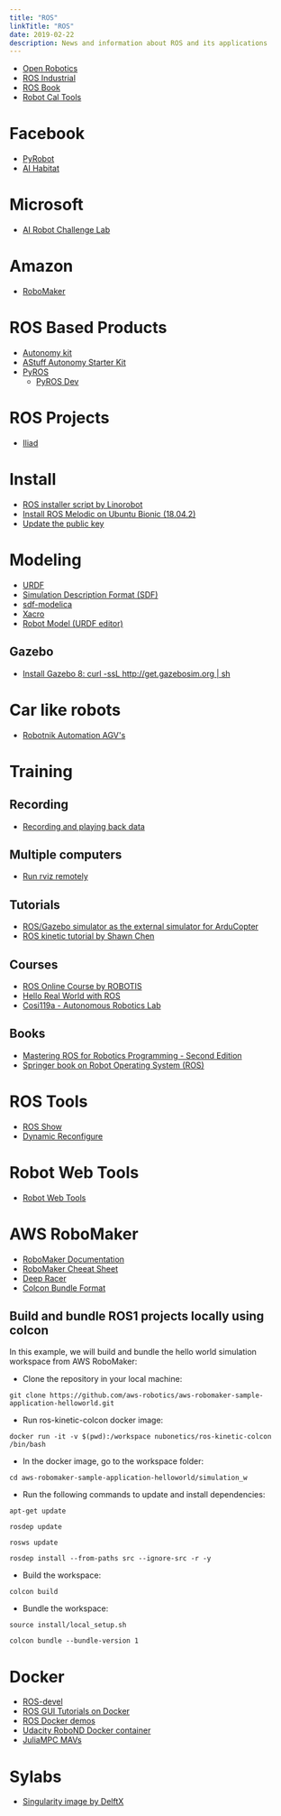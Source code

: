 ```yaml
---
title: "ROS"
linkTitle: "ROS"
date: 2019-02-22
description: News and information about ROS and its applications
---
```


- [Open Robotics](https://www.openrobotics.org/)
- [ROS Industrial](https://rosindustrial.org/)
- [ROS Book](https://ros-books.blogspot.com/)
- [Robot Cal Tools](https://github.com/Jmeyer1292/robot_cal_tools)

# Facebook

* [PyRobot](https://github.com/facebookresearch/pyrobot)
* [AI Habitat](https://aihabitat.org/)

# Microsoft
- [AI Robot Challenge Lab](https://github.com/Microsoft/AI-Robot-Challenge-Lab)

# Amazon
- [RoboMaker](https://aws.amazon.com/robomaker/)

# ROS Based Products

* [Autonomy kit](https://www.clearpathrobotics.com/autonomy-research-kit/)
* [AStuff Autonomy Starter Kit](https://autonomoustuff.com/product/autonomy-starter-kit/)
* [PyROS](http://pyros.info/)
    * [PyROS Dev](https://github.com/pyros-dev)

# ROS Projects

* [Iliad](https://github.com/LCAS/iliad)

# Install 

* [ROS installer script by Linorobot](https://github.com/linorobot/rosme)
* [Install ROS Melodic on Ubuntu Bionic (18.04.2)](http://wiki.ros.org/melodic/Installation/Ubuntu)
* [Update the public key](http://answers.ros.org/question/325039/apt-update-fails-cannot-install-pkgs-key-not-working/)

# Modeling

* [URDF](http://wiki.ros.org/urdf)
* [Simulation Description Format (SDF)](http://sdformat.org/)
* [sdf-modelica](https://github.com/robotology/sdf-modelica)
* [Xacro](http://wiki.ros.org/xacro)
* [Robot Model (URDF editor)](https://github.com/AdoHaha/modelrobot)

## Gazebo

* [Install Gazebo 8: curl -ssL http://get.gazebosim.org | sh](http://answers.gazebosim.org/question/17094/gazebo-8-installation-with-ros-integration/)

# Car like robots

* [Robotnik Automation AGV's](https://github.com/RobotnikAutomation/agvs)

# Training

## Recording

* [Recording and playing back data](http://wiki.ros.org/ROS/Tutorials/Recording%20and%20playing%20back%20data)

## Multiple computers

* [Run rviz remotely](http://users.umiacs.umd.edu/~cteo/umd-erratic-ros-data/README-rvis-remote)

## Tutorials

* [ROS/Gazebo simulator as the external simulator for ArduCopter](http://docs.erlerobotics.com/simulation/intro)
* [ROS kinetic tutorial by Shawn Chen](https://www.youtube.com/watch?v=ehtUb55Rmmg&list=PLk51HrKSBQ8-jTgD0qgRp1vmQeVSJ5SQC&index=1)

## Courses

* [ROS Online Course by ROBOTIS](https://www.youtube.com/playlist?list=PLRG6WP3c31_U7TFGduEIJWVtkOw6AJjFf)
* [Hello Real World with ROS](https://online-learning.tudelft.nl/courses/hello-real-world-with-ros-robot-operating-systems/)
* [Cosi119a - Autonomous Robotics Lab](http://campusrover.org.s3-website-us-west-2.amazonaws.com/)

## Books

* [Mastering ROS for Robotics Programming - Second Edition](https://subscription.packtpub.com/book/hardware_and_creative/9781788478953)
* [Springer book on Robot Operating System (ROS)](http://www.riotu-lab.org/rosbook/)

# ROS Tools

* [ROS Show](https://github.com/dheera/rosshow)
* [Dynamic Reconfigure](http://wiki.ros.org/dynamic_reconfigure)

# Robot Web Tools

* [Robot Web Tools](http://robotwebtools.org/)

# AWS RoboMaker

* [RoboMaker Documentation](https://docs.aws.amazon.com/robomaker/latest/dg/what-is-robomaker.html)
* [RoboMaker Cheeat Sheet](https://www.techrepublic.com/article/aws-robomaker-a-cheat-sheet/)
* [Deep Racer](https://github.com/aws-robotics/aws-robomaker-sample-application-deepracer)
* [Colcon Bundle Format](https://github.com/colcon/colcon-bundle/blob/master/BUNDLE_FORMAT.md)

## Build and bundle ROS1 projects locally using colcon

In this example, we will build and bundle the hello world simulation workspace from AWS RoboMaker:

* Clone the repository in your local machine: 

`git clone https://github.com/aws-robotics/aws-robomaker-sample-application-helloworld.git`

* Run ros-kinetic-colcon docker image: 

`docker run -it -v $(pwd):/workspace nubonetics/ros-kinetic-colcon /bin/bash`

* In the docker image, go to the workspace folder: 

`cd aws-robomaker-sample-application-helloworld/simulation_w`

* Run the following commands to update and install dependencies:

`apt-get update`

`rosdep update`

`rosws update`

`rosdep install --from-paths src --ignore-src -r -y`

* Build the workspace:

`colcon build`

* Bundle the workspace:

`source install/local_setup.sh`

`colcon bundle --bundle-version 1`

# Docker

* [ROS-devel](https://github.com/Alabate/ros-devel)
* [ROS GUI Tutorials on Docker](http://wiki.ros.org/docker/Tutorials/GUI)
* [ROS Docker demos](https://github.com/ruffsl/ros_docker_demos)
* [Udacity RoboND Docker container](https://github.com/bpinaya/robond-docker)
* [JuliaMPC MAVs](https://github.com/JuliaMPC/MAVs)

# Sylabs

* [Singularity image by DelftX](https://courses.edx.org/courses/course-v1:DelftX+ROS1x+3T2018/f40348a2d8f648769ba3510c761c93a1/)
